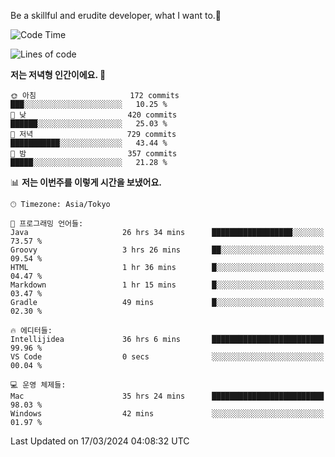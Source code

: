 Be a skillful and erudite developer, what I want to.👶

<!--START_SECTION:waka-->
![Code Time](http://img.shields.io/badge/Code%20Time-532%20hrs%2045%20mins-blue)

![Lines of code](https://img.shields.io/badge/%EC%A0%80%EB%8A%94%20%EC%97%AC%ED%83%9C%EA%B9%8C%EC%A7%80%20-783.1%20thousand%20%EC%A4%84%EC%9D%98%20%EC%BD%94%EB%93%9C%EB%A5%BC%20%EC%9E%91%EC%84%B1%ED%96%88%EC%96%B4%EC%9A%94.-blue)

**저는 저녁형 인간이에요. 🦉** 

```text
🌞 아침                     172 commits         ███░░░░░░░░░░░░░░░░░░░░░░   10.25 % 
🌆 낮　                     420 commits         ██████░░░░░░░░░░░░░░░░░░░   25.03 % 
🌃 저녁                     729 commits         ███████████░░░░░░░░░░░░░░   43.44 % 
🌙 밤　                     357 commits         █████░░░░░░░░░░░░░░░░░░░░   21.28 % 
```


📊 **저는 이번주를 이렇게 시간을 보냈어요.** 

```text
🕑︎ Timezone: Asia/Tokyo

💬 프로그래밍 언어들: 
Java                     26 hrs 34 mins      ██████████████████░░░░░░░   73.57 % 
Groovy                   3 hrs 26 mins       ██░░░░░░░░░░░░░░░░░░░░░░░   09.54 % 
HTML                     1 hr 36 mins        █░░░░░░░░░░░░░░░░░░░░░░░░   04.47 % 
Markdown                 1 hr 15 mins        █░░░░░░░░░░░░░░░░░░░░░░░░   03.47 % 
Gradle                   49 mins             █░░░░░░░░░░░░░░░░░░░░░░░░   02.30 % 

🔥 에디터들: 
Intellijidea             36 hrs 6 mins       █████████████████████████   99.96 % 
VS Code                  0 secs              ░░░░░░░░░░░░░░░░░░░░░░░░░   00.04 % 

💻 운영 체제들: 
Mac                      35 hrs 24 mins      █████████████████████████   98.03 % 
Windows                  42 mins             ░░░░░░░░░░░░░░░░░░░░░░░░░   01.97 % 
```


 Last Updated on 17/03/2024 04:08:32 UTC
<!--END_SECTION:waka-->
